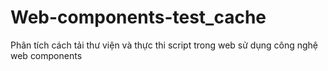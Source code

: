 # Web-components-test_cache
Phân tích cách tải thư viện và thực thi script trong web sử dụng công nghệ web components
